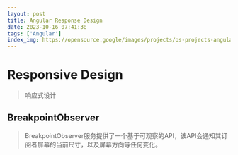 ```yaml
---
layout: post
title: Angular Response Design
date: 2023-10-16 07:41:38
tags: ['Angular']
index_img: https://opensource.google/images/projects/os-projects-angular_thumbnail.png
---
```


# Responsive Design
> 响应式设计


## BreakpointObserver
> BreakpointObserver服务提供了一个基于可观察的API，该API会通知其订阅者屏幕的当前尺寸，以及屏幕方向等任何变化。
